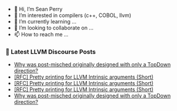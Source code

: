 - 👋 Hi, I’m Sean Perry
- 👀 I’m interested in compilers (c++, COBOL, llvm)
- 🌱 I’m currently learning ...
- 💞️ I’m looking to collaborate on ...
- 📫 How to reach me ...

<!---
s66perry/s66perry is a ✨ special ✨ repository because its `README.md` (this file) appears on your GitHub profile.
You can click the Preview link to take a look at your changes.
--->
### 📕 Latest LLVM Discourse Posts

<!-- DISCOURSE-LLVM:START -->
- [Why was post-misched originally designed with only a TopDown direction?](https://discourse.llvm.org/t/why-was-post-misched-originally-designed-with-only-a-topdown-direction/82967#post_7)
- [[RFC] Pretty printing for LLVM Intrinsic arguments &lpar;Short&rpar;](https://discourse.llvm.org/t/rfc-pretty-printing-for-llvm-intrinsic-arguments-short/82629#post_17)
- [[RFC] Pretty printing for LLVM Intrinsic arguments &lpar;Short&rpar;](https://discourse.llvm.org/t/rfc-pretty-printing-for-llvm-intrinsic-arguments-short/82629#post_16)
- [[RFC] Pretty printing for LLVM Intrinsic arguments &lpar;Short&rpar;](https://discourse.llvm.org/t/rfc-pretty-printing-for-llvm-intrinsic-arguments-short/82629#post_15)
- [Why was post-misched originally designed with only a TopDown direction?](https://discourse.llvm.org/t/why-was-post-misched-originally-designed-with-only-a-topdown-direction/82967#post_6)
<!-- DISCOURSE-LLVM:END -->

